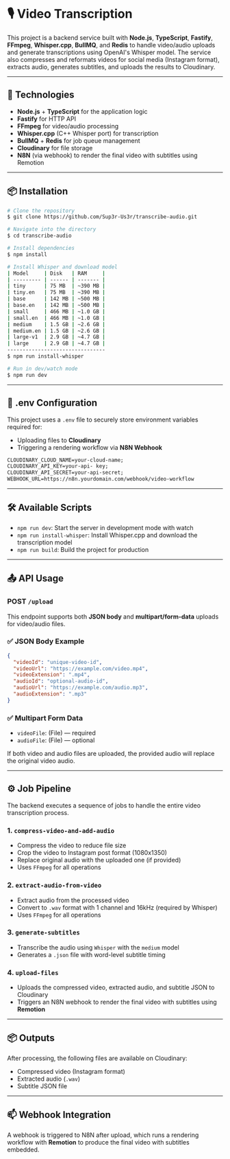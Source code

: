# 🎙️ Video Transcription

This project is a backend service built with **Node.js**, **TypeScript**, **Fastify**, **FFmpeg**, **Whisper.cpp**, **BullMQ**, and **Redis** to handle video/audio uploads and generate transcriptions using OpenAI's Whisper model. The service also compresses and reformats videos for social media (Instagram format), extracts audio, generates subtitles, and uploads the results to Cloudinary.

---

## 🚀 Technologies

- **Node.js** + **TypeScript** for the application logic
- **Fastify** for HTTP API
- **FFmpeg** for video/audio processing
- **Whisper.cpp** (C++ Whisper port) for transcription
- **BullMQ** + **Redis** for job queue management
- **Cloudinary** for file storage
- **N8N** (via webhook) to render the final video with subtitles using Remotion

---

## 📦 Installation

```bash
# Clone the repository
$ git clone https://github.com/Sup3r-Us3r/transcribe-audio.git

# Navigate into the directory
$ cd transcribe-audio

# Install dependencies
$ npm install

# Install Whisper and download model
| Model     | Disk   | RAM     |
| --------- | ------ | ------- |
| tiny      | 75 MB  | ~390 MB |
| tiny.en   | 75 MB  | ~390 MB |
| base      | 142 MB | ~500 MB |
| base.en   | 142 MB | ~500 MB |
| small     | 466 MB | ~1.0 GB |
| small.en  | 466 MB | ~1.0 GB |
| medium    | 1.5 GB | ~2.6 GB |
| medium.en | 1.5 GB | ~2.6 GB |
| large-v1  | 2.9 GB | ~4.7 GB |
| large     | 2.9 GB | ~4.7 GB |
--------------------------------
$ npm run install-whisper

# Run in dev/watch mode
$ npm run dev
```

---

## 📁 .env Configuration

This project uses a `.env` file to securely store environment variables required for:

- Uploading files to **Cloudinary**
- Triggering a rendering workflow via **N8N Webhook**

```txt
CLOUDINARY_CLOUD_NAME=your-cloud-name;
CLOUDINARY_API_KEY=your-api- key;
CLOUDINARY_API_SECRET=your-api-secret;
WEBHOOK_URL=https://n8n.yourdomain.com/webhook/video-workflow
```

---

## 🛠️ Available Scripts

- `npm run dev`: Start the server in development mode with watch
- `npm run install-whisper`: Install Whisper.cpp and download the transcription model
- `npm run build`: Build the project for production

---

## 📤 API Usage

### POST `/upload`

This endpoint supports both **JSON body** and **multipart/form-data** uploads for video/audio files.

### ✅ JSON Body Example

```json
{
  "videoId": "unique-video-id",
  "videoUrl": "https://example.com/video.mp4",
  "videoExtension": ".mp4",
  "audioId": "optional-audio-id",
  "audioUrl": "https://example.com/audio.mp3",
  "audioExtension": ".mp3"
}
```

### ✅ Multipart Form Data

- `videoFile`: (File) — required
- `audioFile`: (File) — optional

If both video and audio files are uploaded, the provided audio will replace the original video audio.

---

## ⚙️ Job Pipeline

The backend executes a sequence of jobs to handle the entire video transcription process.

### 1. `compress-video-and-add-audio`

- Compress the video to reduce file size
- Crop the video to Instagram post format (1080x1350)
- Replace original audio with the uploaded one (if provided)
- Uses `FFmpeg` for all operations

### 2. `extract-audio-from-video`

- Extract audio from the processed video
- Convert to `.wav` format with 1 channel and 16kHz (required by Whisper)
- Uses `FFmpeg` for all operations

### 3. `generate-subtitles`

- Transcribe the audio using `Whisper` with the `medium` model
- Generates a `.json` file with word-level subtitle timing

### 4. `upload-files`

- Uploads the compressed video, extracted audio, and subtitle JSON to Cloudinary
- Triggers an N8N webhook to render the final video with subtitles using **Remotion**

---

## 📦 Outputs

After processing, the following files are available on Cloudinary:

- Compressed video (Instagram format)
- Extracted audio (`.wav`)
- Subtitle JSON file

---

## 📫 Webhook Integration

A webhook is triggered to N8N after upload, which runs a rendering workflow with **Remotion** to produce the final video with subtitles embedded.
